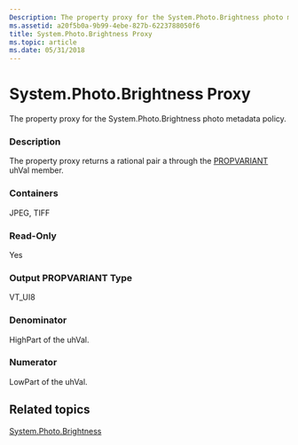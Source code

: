 ```yaml
---
Description: The property proxy for the System.Photo.Brightness photo metadata policy.
ms.assetid: a20f5b0a-9b99-4ebe-827b-6223788050f6
title: System.Photo.Brightness Proxy
ms.topic: article
ms.date: 05/31/2018
---
```


# System.Photo.Brightness Proxy

The property proxy for the System.Photo.Brightness photo metadata policy.

### Description

The property proxy returns a rational pair a through the [PROPVARIANT](https://msdn.microsoft.com/library/Aa380072(VS.85).aspx) uhVal member.

### Containers

JPEG, TIFF

### Read-Only

Yes

### Output PROPVARIANT Type

VT\_UI8

### Denominator

HighPart of the uhVal.

### Numerator

LowPart of the uhVal.

## Related topics

<dl> <dt>

[System.Photo.Brightness](https://msdn.microsoft.com/library/bb760308(VS.85).aspx)
</dt> </dl>

 

 




